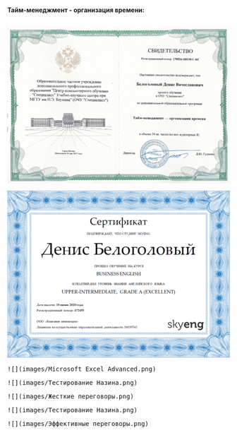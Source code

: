 #### Тайм-менеджмент - организация времени:


<kbd>![](images/Тайм-менеджмент1.png)</kbd>

<kbd>![](images/Buriness_Upper_Intermediate.png)</kbd>

<kbd>![](images/Microsoft Excel Advanced.png)</kbd>

<kbd>![](images/Тестирование Назина.png)</kbd>

<kbd>![](images/Жесткие переговоры.png)</kbd>

<kbd>![](images/Тестирование Назина.png)</kbd>

<kbd>![](images/Эффективные переговоры.png)</kbd>



